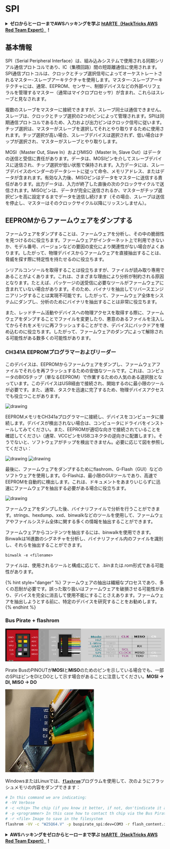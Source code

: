 # SPI

<details>

<summary><strong>ゼロからヒーローまでAWSハッキングを学ぶ</strong> <a href="https://training.hacktricks.xyz/courses/arte"><strong>htARTE（HackTricks AWS Red Team Expert）</strong></a><strong>！</strong></summary>

HackTricks をサポートする他の方法:

* **HackTricks で企業を宣伝したい**または **HackTricks をPDFでダウンロードしたい**場合は [**SUBSCRIPTION PLANS**](https://github.com/sponsors/carlospolop) をチェック！
* [**公式PEASS＆HackTricksスワッグ**](https://peass.creator-spring.com)を手に入れる
* [**The PEASS Family**](https://opensea.io/collection/the-peass-family)を発見し、独占的な [**NFTs**](https://opensea.io/collection/the-peass-family)コレクションを見る
* **💬 [Discordグループ](https://discord.gg/hRep4RUj7f)**に参加するか、[telegramグループ](https://t.me/peass)に参加するか、**Twitter** 🐦 [**@carlospolopm**](https://twitter.com/hacktricks\_live)をフォローする
* **ハッキングトリックを共有するには、** [**HackTricks**](https://github.com/carlospolop/hacktricks)と [**HackTricks Cloud**](https://github.com/carlospolop/hacktricks-cloud) のGitHubリポジトリにPRを提出する

</details>

## 基本情報

SPI（Serial Peripheral Interface）は、組み込みシステムで使用される同期シリアル通信プロトコルであり、IC（集積回路）間の短距離通信に使用されます。SPI通信プロトコルは、クロックとチップ選択信号によってオーケストレートされるマスター-スレーブアーキテクチャを使用します。マスター-スレーブアーキテクチャには、通常、EEPROM、センサー、制御デバイスなどの外部ペリフェラルを管理するマスター（通常はマイクロプロセッサ）が含まれ、これらはスレーブと見なされます。

複数のスレーブをマスターに接続できますが、スレーブ同士は通信できません。スレーブは、クロックとチップ選択の2つのピンによって管理されます。SPIは同期通信プロトコルであるため、入力および出力ピンはクロック信号に従います。チップ選択は、マスターがスレーブを選択してそれとやり取りするために使用されます。チップ選択が高い場合、スレーブデバイスは選択されず、低い場合はチップが選択され、マスターがスレーブとやり取りします。

MOSI（Master Out, Slave In）およびMISO（Master In, Slave Out）はデータの送信と受信に責任があります。データは、MOSIピンを介してスレーブデバイスに送信され、チップ選択が低い状態で保持されます。入力データには、スレーブデバイスのベンダーのデータシートに従って命令、メモリアドレス、またはデータが含まれます。有効な入力後、MISOピンはデータをマスターに送信する責任があります。出力データは、入力が終了した直後の次のクロックサイクルで送信されます。MISOピンは、データが完全に送信されるか、マスターがチップ選択ピンを高に設定するまでデータを送信し続けます（その場合、スレーブは送信を停止し、マスターはそのクロックサイクル以降にリッスンしません）。

## EEPROMからファームウェアをダンプする

ファームウェアをダンプすることは、ファームウェアを分析し、その中の脆弱性を見つけるのに役立ちます。ファームウェアがインターネット上で利用できないか、モデル番号、バージョンなどの要因の変化により関連性がない場合がよくあります。したがって、物理デバイスからファームウェアを直接抽出することは、脅威を探す際に特定性を持たせるのに役立ちます。

シリアルコンソールを取得することは役立ちますが、ファイルが読み取り専用であることがよくあります。これは、さまざまな理由により分析が制約される原因となります。たとえば、パッケージの送受信に必要なツールがファームウェアに含まれていない場合があります。そのため、バイナリを抽出してリバースエンジニアリングすることは実現不可能です。したがって、ファームウェア全体をシステムにダンプし、分析のためにバイナリを抽出することは非常に役立ちます。

また、レッドチーム活動やデバイスへの物理アクセスを取得する際に、ファームウェアをダンプすることでファイルを変更したり、悪意のあるファイルを注入してからそれをメモリに再フラッシュすることができ、デバイスにバックドアを埋め込むのに役立ちます。したがって、ファームウェアのダンプによって解除される可能性がある数多くの可能性があります。

### CH341A EEPROMプログラマーおよびリーダー

このデバイスは、EEPROMからファームウェアをダンプし、ファームウェアファイルでそれらを再フラッシュするための安価なツールです。これは、コンピュータのBIOSチップ（単なるEEPROM）で作業するための人気のある選択肢となっています。このデバイスはUSB経由で接続され、開始するのに最小限のツールが必要です。また、通常、タスクを迅速に完了するため、物理デバイスアクセスでも役立つことがあります。

![drawing](../../.gitbook/assets/board\_image\_ch341a.jpg)

EEPROMメモリをCH341aプログラマーに接続し、デバイスをコンピュータに接続します。デバイスが検出されない場合は、コンピュータにドライバをインストールしてみてください。また、EEPROMが適切な向きで接続されていることを確認してください（通常、VCCピンをUSBコネクタの逆向きに配置します）。そうでないと、ソフトウェアがチップを検出できません。必要に応じて図を参照してください：

![drawing](../../.gitbook/assets/connect\_wires\_ch341a.jpg) ![drawing](../../.gitbook/assets/eeprom\_plugged\_ch341a.jpg)

最後に、ファームウェアをダンプするためにflashrom、G-Flash（GUI）などのソフトウェアを使用します。G-Flashは、最小限のGUIツールであり、高速でEEPROMを自動的に検出します。これは、ドキュメントをあまりいじらずに迅速にファームウェアを抽出する必要がある場合に役立ちます。

![drawing](../../.gitbook/assets/connected\_status\_ch341a.jpg)

ファームウェアをダンプした後、バイナリファイルで分析を行うことができます。strings、hexdump、xxd、binwalkなどのツールを使用して、ファームウェアやファイルシステム全体に関する多くの情報を抽出することができます。

ファームウェアからコンテンツを抽出するには、binwalkを使用できます。Binwalkは16進数のシグネチャを分析し、バイナリファイル内のファイルを識別し、それらを抽出することができます。
```
binwalk -e <filename>
```
ファイルは、使用されるツールと構成に応じて、.binまたは.rom形式である可能性があります。

{% hint style="danger" %}
ファームウェアの抽出は繊細なプロセスであり、多くの忍耐が必要です。誤った取り扱いはファームウェアを破損させる可能性があり、デバイスを完全に消去して使用不能にすることさえあります。ファームウェアを抽出しようとする前に、特定のデバイスを研究することをお勧めします。
{% endhint %}

### Bus Pirate + flashrom

![](<../../.gitbook/assets/image (910).png>)

Pirate BusのPINOUTが**MOSI**と**MISO**のためのピンを示している場合でも、一部のSPIはピンをDIとDOとして示す場合があることに注意してください。**MOSI -> DI, MISO -> DO**

![](<../../.gitbook/assets/image (360).png>)

WindowsまたはLinuxでは、[**`flashrom`**](https://www.flashrom.org/Flashrom)プログラムを使用して、次のようにフラッシュメモリの内容をダンプできます：
```bash
# In this command we are indicating:
# -VV Verbose
# -c <chip> The chip (if you know it better, if not, don'tindicate it and the program might be able to find it)
# -p <programmer> In this case how to contact th chip via the Bus Pirate
# -r <file> Image to save in the filesystem
flashrom -VV -c "W25Q64.V" -p buspirate_spi:dev=COM3 -r flash_content.img
```
<details>

<summary><strong>AWSハッキングをゼロからヒーローまで学ぶ</strong> <a href="https://training.hacktricks.xyz/courses/arte"><strong>htARTE（HackTricks AWS Red Team Expert）</strong></a><strong>！</strong></summary>

HackTricksをサポートする他の方法:

* **HackTricksで企業を宣伝したい**または**HackTricksをPDFでダウンロードしたい**場合は、[**SUBSCRIPTION PLANS**](https://github.com/sponsors/carlospolop)をチェックしてください！
* [**公式PEASS＆HackTricksのグッズ**](https://peass.creator-spring.com)を入手してください
* [**The PEASS Family**](https://opensea.io/collection/the-peass-family)を発見し、独占的な[**NFTs**](https://opensea.io/collection/the-peass-family)のコレクションをご覧ください
* **💬 [**Discordグループ**](https://discord.gg/hRep4RUj7f)に参加するか、[**telegramグループ**](https://t.me/peass)に参加するか、**Twitter** 🐦 [**@carlospolopm**](https://twitter.com/hacktricks\_live)**をフォローしてください。**
* **ハッキングトリックを共有するために、[**HackTricks**](https://github.com/carlospolop/hacktricks)と[**HackTricks Cloud**](https://github.com/carlospolop/hacktricks-cloud)のGitHubリポジトリにPRを提出してください。

</details>
